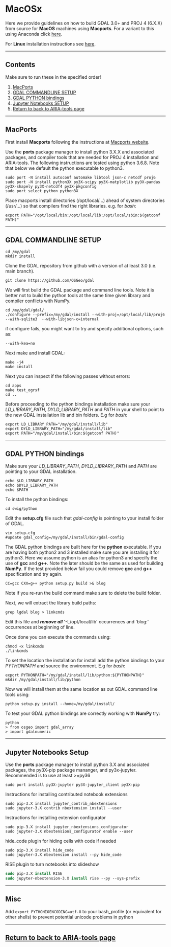 # MacOSx
Here we provide guidelines on how to build GDAL 3.0+ and PROJ 4 (6.X.X) from source for **MacOS** machines using **Macports**. For a variant to this using Anaconda click [here](https://github.com/aria-tools/ARIA-tools/blob/master/MacOS_Anaconda_source_build.md).

For **Linux** installation instructions see [here](https://github.com/aria-tools/ARIA-tools/blob/master/Linux_source_build.md).

------
## Contents
Make sure to run these in the specified order!
1. [MacPorts](#macports)
2. [GDAL COMMANDLINE SETUP](#gdal-commandline-setup)
3. [GDAL PYTHON bindings](#gdal-python-bindings)
4. [Jupyter Notebooks SETUP](#jupyter-notebooks-setup)
5. [Return to back to ARIA-tools page](https://github.com/aria-tools/ARIA-tools)

------
## MacPorts
First install **Macports** following the instructions at [Macports website](https://www.macports.org/).

Use the **ports** package manager to install python 3.X.X and associated packages, and compiler tools that are needed for PROJ 4 installation and ARIA-tools.
The following instructions are tested using python 3.6.8. Note that below we default the python executable to python3.

```
sudo port -N install autoconf automake libtool json-c netcdf proj6
sudo port -N install python3X py3X-scipy py3X-matplotlib py3X-pandas py3X-shapely py3X-netcdf4 py3X-pkgconfig
sudo port select python python3X
```
Place macports install directories (/opt/local/...) ahead of system directories (/usr/...) so that compilers find the right libraries. e.g. for *bash*:
```
export PATH="/opt/local/bin:/opt/local/lib:/opt/local/sbin:$(getconf PATH)"
```

------
## GDAL COMMANDLINE SETUP
```
cd /my/gdal
mkdir install
```

Clone the GDAL repository from github with a version of at least 3.0 (i.e. main branch).
```
git clone https://github.com/OSGeo/gdal
```

We will first build the GDAL package and command line tools. Note it is better not to build the python tools at the same time given library and compiler conflicts with NumPy.

```
cd /my/gdal/gdal/
./configure --prefix=/my/gdal/install --with-proj=/opt/local/lib/proj6 --with-sqlite3  --with-libjson-c=internal
```
if configure fails, you might want to try and specify additional options, such as:
```
--with-kea=no
```
Next make and install GDAL:
```
make -j4
make install
```

Next you can inspect if the following passes without errors:
```
cd apps
make test_ogrsf
cd ..
```

Before proceeding to the python bindings installation make sure your *LD_LIBRARY_PATH*, *DYLD_LIBRARY_PATH* and *PATH* in your shell to point to the new GDAL installation lib and bin folders. E.g for *bash*:
```
export LD_LIBRARY_PATH="/my/gdal/install/lib"
export DYLD_LIBRARY_PATH="/my/gdal/install/lib"
export PATH="/my/gdal/install/bin:$(getconf PATH)"
```

------
## GDAL PYTHON bindings

Make sure your *LD_LIBRARY_PATH*, *DYLD_LIBRARY_PATH* and *PATH*  are pointing to your GDAL installation.
```
echo $LD_LIBRARY_PATH
echo $DYLD_LIBRARY_PATH
echo $PATH
```

To install the python bindings:
```
cd swig/python
```
Edit the **setup.cfg** file such that *gdal-config* is pointing to your install folder of GDAL.
```
vim setup.cfg
#update gdal_config=/my/gdal/install/bin/gdal-config
```

The GDAL python bindings are built here for the **python** executable. If you are having both python2 and 3 installed make sure you are installing it for python3. Here we assume python is an alias for python3 and specify the use of **gcc** and **g++**. Note the later should be the same as used for building **NumPy**. If the test provided below fail you could remove **gcc** and **g++** specification and try again.
```
CC=gcc CXX=g++ python setup.py build >& blog
```
Note if you re-run the build command make sure to delete the build folder.

Next, we will extract the library build paths:
```
grep lgdal blog > linkcmds
```
Edit this file and ***remove all*** '-L/opt/local/lib' occurrences and 'blog:' occurrences at beginning of line.

Once done you can execute the commands using:
```
chmod +x linkcmds
./linkcmds
```
To set the location the installation for install add the python bindings to your *PYTHONPATH* and source the environment. E.g for *bash*:
```
export PYTHONPATH="/my/gdal/install/lib/python:${PYTHONPATH}"
mkdir /my/gdal/install/lib/python
```

Now we will install them at the same location as out GDAL command line tools using:
```
python setup.py install --home=/my/gdal/install/
```

To test your GDAL python bindings are correctly working with **NumPy** try:
```
python
> from osgeo import gdal_array
> import gdalnumeric
```
------
## Jupyter Notebooks Setup
Use the **ports** package manager to install python 3.X and associated packages, the py3X-pip package mananger, and py3x-jupyter.
Recommended is to use at least >=py36
```
sudo port install py3X-jupyter py3X-jupyter_client py3X-pip
```

Instructions for installing contributed notebook extensions

```
sudo pip-3.X install jupyter_contrib_nbextensions
sudo jupyter-3.X contrib nbextension install --user
```

Instructions for installing extension configurator
```
sudo pip-3.X install jupyter_nbextensions_configurator
sudo jupyter-3.X nbextensions_configurator enable --user
```

hide_code plugin for hiding cells with code if needed
```
sudo pip-3.X install hide_code
sudo jupyter-3.X nbextension install --py hide_code
```

RISE plugin to turn notebooks into slideshow
```.tcsh
sudo pip-3.X install RISE
sudo jupyter-nbextension-3.X install rise --py --sys-prefix
```

------
## Misc

Add `export PYTHONIOENCODING=utf-8` to your bash_profile (or equivalent for other shells) to prevent potential unicode problems in python

------
## [Return to back to ARIA-tools page](https://github.com/aria-tools/ARIA-tools)
